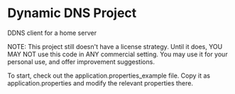 # Dynamic DNS Project
DDNS client for a home server

NOTE: This project still doesn't have a license strategy. Until it does, YOU MAY NOT use this code in ANY commercial setting.
You may use it for your personal use, and offer improvement suggestions.

To start, check out the application.properties_example file.
Copy it as application.properties and modify the relevant properties there.
